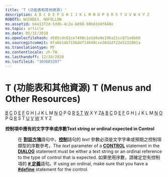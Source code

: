 ```yaml
---
title: 'T (功能表和其他資源) '
description: A B C D E F G H I J K L M N O P Q R S T U V W X Y Z
ROBOTS: NOINDEX, NOFOLLOW
ms.assetid: b4a1372d-5ddb-4c2a-b898-98b83d4f848e
ms.topic: article
ms.date: 05/31/2018
ms.openlocfilehash: d585cdc62ce7490c1e1d4a9e196a21cc871e6b60
ms.sourcegitcommit: 8fa6614b715bddf14648cce36d2df22e5232801a
ms.translationtype: MT
ms.contentlocale: zh-TW
ms.lasthandoff: 12/10/2020
ms.locfileid: "103685397"
---
```

# <a name="t-menus-and-other-resources"></a><span data-ttu-id="12116-103">T (功能表和其他資源) </span><span class="sxs-lookup"><span data-stu-id="12116-103">T (Menus and Other Resources)</span></span>

<span data-ttu-id="12116-104">[](a.md) [B](b.md) [C](c.md) D [E](e.md) [F](f.md) G H [I](i.md) J K L M [N](n.md) [O](o.md) P Q [R](r.md) [S T](u.md) [](v.md) [W](w.md) X Y Z</span><span class="sxs-lookup"><span data-stu-id="12116-104">[A](a.md) [B](b.md) [C](c.md) D [E](e.md) [F](f.md) G H [I](i.md) J K L M [N](n.md) [O](o.md) P Q [R](r.md) S T [U](u.md) [V](v.md) [W](w.md) X Y Z</span></span>

<dl> <dt>

<span data-ttu-id="12116-105"><span id="tools.t_1_gly"></span><span id="TOOLS.T_1_GLY"></span>**控制項中應有的文字字串或序數**</span><span class="sxs-lookup"><span data-stu-id="12116-105"><span id="tools.t_1_gly"></span><span id="TOOLS.T_1_GLY"></span>**Text string or ordinal expected in Control**</span></span>
</dt> <dd>

<span data-ttu-id="12116-106">在 [**對話方塊**](dialog-resource.md)語句中，[**控制**](control-control.md)語句的 *text* 參數必須是文字字串或預期之控制項類型的序數參考。</span><span class="sxs-lookup"><span data-stu-id="12116-106">The *text* parameter of a [**CONTROL**](control-control.md) statement in the [**DIALOG**](dialog-resource.md) statement must be either a text string or an ordinal reference to the type of control that is expected.</span></span> <span data-ttu-id="12116-107">如果使用序數，請確定您有控制項的 [**\# 定義**](-define.md)語句。</span><span class="sxs-lookup"><span data-stu-id="12116-107">If using an ordinal, make sure that you have a [**\#define**](-define.md) statement for the control.</span></span>

</dd> </dl>

 

 




